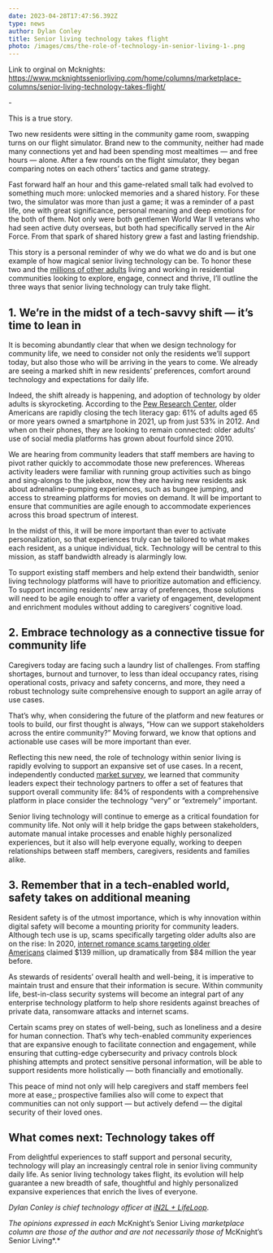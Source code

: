 ```yaml
---
date: 2023-04-28T17:47:56.392Z
type: news
author: Dylan Conley
title: Senior living technology takes flight
photo: /images/cms/the-role-of-technology-in-senior-living-1-.png
---
```

L﻿ink to orginal on Mcknights: https://www.mcknightsseniorliving.com/home/columns/marketplace-columns/senior-living-technology-takes-flight/

\-﻿

This is a true story.

Two new residents were sitting in the community game room, swapping turns on our flight simulator. Brand new to the community, neither had made many connections yet and had been spending most mealtimes — and free hours — alone. After a few rounds on the flight simulator, they began comparing notes on each others’ tactics and game strategy.

Fast forward half an hour and this game-related small talk had evolved to something much more: unlocked memories and a shared history. For these two, the simulator was more than just a game; it was a reminder of a past life, one with great significance, personal meaning and deep emotions for the both of them. Not only were both gentlemen World War II veterans who had seen active duty overseas, but both had specifically served in the Air Force. From that spark of shared history grew a fast and lasting friendship.

This story is a personal reminder of why we do what we do and is but one example of how magical senior living technology can be. To honor these two and the [millions of other adults](https://www.aplaceformom.com/caregiver-resources/articles/assisted-living-statistics) living and working in residential communities looking to explore, engage, connect and thrive, I’ll outline the three ways that senior living technology can truly take flight.

## 1. **We’re in the midst of a tech-savvy shift** — **it’s time to lean in**

It is becoming abundantly clear that when we design technology for community life, we need to consider not only the residents we’ll support today, but also those who will be arriving in the years to come. We already are seeing a marked shift in new residents’ preferences, comfort around technology and expectations for daily life.

Indeed, the shift already is happening, and adoption of technology by older adults is skyrocketing. According to the [Pew Research Center](https://www.pewresearch.org/fact-tank/2022/01/13/share-of-those-65-and-older-who-are-tech-users-has-grown-in-the-past-decade/), older Americans are rapidly closing the tech literacy gap: 61% of adults aged 65 or more years owned a smartphone in 2021, up from just 53% in 2012. And when on their phones, they are looking to remain connected: older adults’ use of social media platforms has grown about fourfold since 2010.

We are hearing from community leaders that staff members are having to pivot rather quickly to accommodate those new preferences. Whereas activity leaders were familiar with running group activities such as bingo and sing-alongs to the jukebox, now they are having new residents ask about adrenaline-pumping experiences, such as bungee jumping, and access to streaming platforms for movies on demand. It will be important to ensure that communities are agile enough to accommodate experiences across this broad spectrum of interest.

In the midst of this, it will be more important than ever to activate personalization, so that experiences truly can be tailored to what makes each resident, as a unique individual, tick. Technology will be central to this mission, as staff bandwidth already is alarmingly low.

To support existing staff members and help extend their bandwidth, senior living technology platforms will have to prioritize automation and efficiency. To support incoming residents’ new array of preferences, those solutions will need to be agile enough to offer a variety of engagement, development and enrichment modules without adding to caregivers’ cognitive load.

## 2. **Embrace technology as a connective tissue for community life**

Caregivers today are facing such a laundry list of challenges. From staffing shortages, burnout and turnover, to less than ideal occupancy rates, rising operational costs, privacy and safety concerns, and more, they need a robust technology suite comprehensive enough to support an agile array of use cases.

That’s why, when considering the future of the platform and new features or tools to build, our first thought is always, “How can we support stakeholders across the entire community?” Moving forward, we know that options and actionable use cases will be more important than ever.

Reflecting this new need, the role of technology within senior living is rapidly evolving to support an expansive set of use cases. In a recent, independently conducted [market survey](https://in2l.com/resources/the-state-of-engagement-and-technology/), we learned that community leaders expect their technology partners to offer a set of features that support overall community life: 84% of respondents with a comprehensive platform in place consider the technology “very” or “extremely” important. 

Senior living technology will continue to emerge as a critical foundation for community life. Not only will it help bridge the gaps between stakeholders, automate manual intake processes and enable highly personalized experiences, but it also will help everyone equally, working to deepen relationships between staff members, caregivers, residents and families alike.

## 3. **Remember that in a tech-enabled world, safety takes on additional meaning**

Resident safety is of the utmost importance, which is why innovation within digital safety will become a mounting priority for community leaders. Although tech use is up, scams specifically targeting older adults also are on the rise: In 2020, [internet romance scams targeting older Americans](https://www.nytimes.com/2023/02/03/business/retiree-romance-scams.html) claimed $139 million, up dramatically from $84 million the year before. 

As stewards of residents’ overall health and well-being, it is imperative to maintain trust and ensure that their information is secure. Within community life, best-in-class security systems will become an integral part of any enterprise technology platform to help shore residents against breaches of private data, ransomware attacks and internet scams.

Certain scams prey on states of well-being, such as loneliness and a desire for human connection. That’s why tech-enabled community experiences that are expansive enough to facilitate connection and engagement, while ensuring that cutting-edge cybersecurity and privacy controls block phishing attempts and protect sensitive personal information, will be able to support residents more holistically — both financially and emotionally.

This peace of mind not only will help caregivers and staff members feel more at ease,; prospective families also will come to expect that communities can not only support — but actively defend — the digital security of their loved ones.

## **What comes next: Technology takes off**

From delightful experiences to staff support and personal security, technology will play an increasingly central role in senior living community daily life. As senior living technology takes flight, its evolution will help guarantee a new breadth of safe, thoughtful and highly personalized expansive experiences that enrich the lives of everyone.

*Dylan Conley is chief technology officer at [iN2L + LifeLoop](https://in2l.com/)*.

*The opinions expressed in each* McKnight’s Senior Living *marketplace column are those of the author and are not necessarily those of* McKnight’s Senior Living*.*